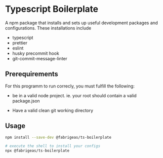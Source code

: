 # Typescript Boilerplate

A npm package that installs and sets up useful development packages and configurations.
These installations include

- typescript
- prettier
- eslint
- husky precommit hook
- git-commit-message-linter
  <!-- - sass -->
  <!-- - jest" -->
  <!-- - gitl-ci -->
  <!-- - grunt -->

## Prerequirements

For this programm to run correcly, you must fulfill the following:

- be in a valid node project. ie. your root should contain a valid package.json

- Have a valid clean git working directory

## Usage

```bash
npm install --save-dev @fabrigeas/ts-boilerplate

# execute the shell to install your configs
npx @fabrigeas/ts-boilerplate
```
